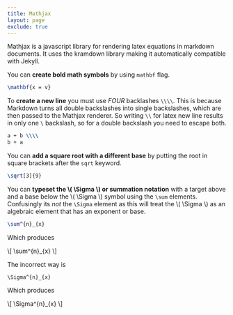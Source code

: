 ```yaml
---
title: Mathjax
layout: page
exclude: true
---
```


<script type="text/javascript" src="https://cdnjs.cloudflare.com/ajax/libs/mathjax/2.7.0/MathJax.js?config=TeX-AMS_CHTML"></script>

Mathjax is a javascript library for rendering latex equations in markdown documents. It uses the kramdown library making it automatically compatible with Jekyll.

You can **create bold math symbols** by using `mathbf` flag.
```latex
\mathbf{x = v}
```

To **create a new line** you must use *FOUR* backlashes `\\\\`. This is because Markdown turns all double backslashes into single backslashes, which are then passed to the Mathjax renderer. So writing `\\` for latex new line results in only one `\` backslash, so for a double backslash you need to escape both.
```latex
a + b \\\\
b + a
```

You can **add a square root with a different base** by putting the root in square brackets after the `sqrt` keyword.
```latex
\sqrt[3]{9}
```

You can **typeset the \\( \Sigma \\) or summation notation** with a target above and a base below the \\( \Sigma \\) symbol using the `\sum` elements. Confusingly its *not* the `\Sigma` element as this will treat the \\( \Sigma \\) as an algebraic element that has an exponent or base.
```latex
\sum^{n}_{x}
```

Which produces

\\[ \sum^{n}_{x} \\]

The incorrect way is
```
\Sigma^{n}_{x}
```

Which produces

\\[ \Sigma^{n}_{x} \\]